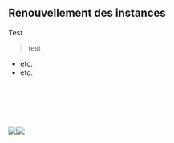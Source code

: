<style>
footer {
    margin-top: 100px;
}
</style>

## Renouvellement des instances

Test 

> test

* etc.
* etc.

<footer>
<img src="https://bobjr-1.github.io/Temp/CSC_ACV_2020/Logo_CSC-SP.png"><img src="https://bobjr-1.github.io/Temp/CSC_ACV_2020/Logo_ACV-OD.png">
</footer>
